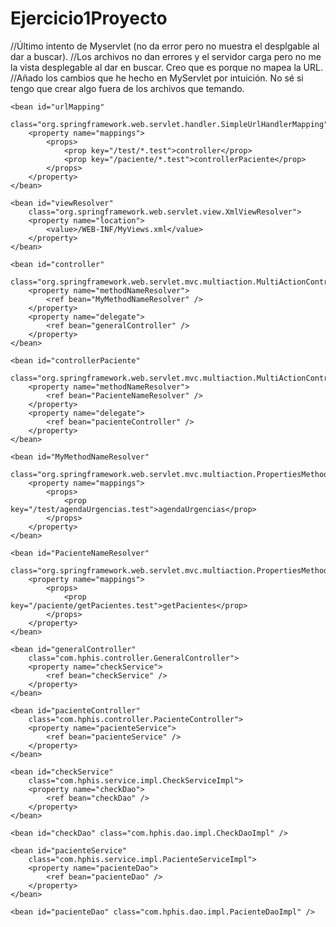 # Ejercicio1Proyecto
//Último intento de Myservlet (no da error pero no muestra el desplgable al dar a buscar).
//Los archivos no dan errores y el servidor carga pero no me la vista desplegable al dar en buscar. Creo que es porque no mapea la URL.
//Añado los cambios que he hecho en MyServlet por intuición. No sé si tengo que crear algo fuera de los archivos que temando.

<?xml version="1.0" encoding="UTF-8"?>
<beans
	xmlns:context="http://www.springframework.org/schema/context"
	xmlns:tx="http://www.springframework.org/schema/tx"
	xmlns:xsi="http://www.w3.org/2001/XMLSchema-instance"
	xmlns="http://www.springframework.org/schema/beans"
	xsi:schemaLocation="http://www.springframework.org/schema/beans
                           http://www.springframework.org/schema/beans/spring-beans-3.0.xsd
                           http://www.springframework.org/schema/context
                           http://www.springframework.org/schema/context/spring-context-3.0.xsd
                           http://www.springframework.org/schema/tx
                           http://www.springframework.org/schema/tx/spring-tx-3.0.xsd"
	default-lazy-init="true">

	<bean id="urlMapping"
		class="org.springframework.web.servlet.handler.SimpleUrlHandlerMapping">
		<property name="mappings">
			<props>
				<prop key="/test/*.test">controller</prop>
				<prop key="/paciente/*.test">controllerPaciente</prop>
			</props>
		</property>
	</bean>

	<bean id="viewResolver"
		class="org.springframework.web.servlet.view.XmlViewResolver">
		<property name="location">
			<value>/WEB-INF/MyViews.xml</value>
		</property>
	</bean>

	<bean id="controller"
		class="org.springframework.web.servlet.mvc.multiaction.MultiActionController">
		<property name="methodNameResolver">
			<ref bean="MyMethodNameResolver" />
		</property>
		<property name="delegate">
			<ref bean="generalController" />
		</property>
	</bean>

	<bean id="controllerPaciente"
		class="org.springframework.web.servlet.mvc.multiaction.MultiActionController">
		<property name="methodNameResolver">
			<ref bean="PacienteNameResolver" />
		</property>
		<property name="delegate">
			<ref bean="pacienteController" />
		</property>
	</bean>

	<bean id="MyMethodNameResolver"
		class="org.springframework.web.servlet.mvc.multiaction.PropertiesMethodNameResolver">
		<property name="mappings">
			<props>
				<prop key="/test/agendaUrgencias.test">agendaUrgencias</prop>
			</props>
		</property>
	</bean>
	
	<bean id="PacienteNameResolver"
		class="org.springframework.web.servlet.mvc.multiaction.PropertiesMethodNameResolver">
		<property name="mappings">
			<props>
				<prop key="/paciente/getPacientes.test">getPacientes</prop>
			</props>
		</property>
	</bean>

	<bean id="generalController"
		class="com.hphis.controller.GeneralController">
		<property name="checkService">
			<ref bean="checkService" />
		</property>
	</bean>

	<bean id="pacienteController"
		class="com.hphis.controller.PacienteController">
		<property name="pacienteService">
			<ref bean="pacienteService" />
		</property>
	</bean>

	<bean id="checkService"
		class="com.hphis.service.impl.CheckServiceImpl">
		<property name="checkDao">
			<ref bean="checkDao" />
		</property>
	</bean>

	<bean id="checkDao" class="com.hphis.dao.impl.CheckDaoImpl" />

	<bean id="pacienteService"
		class="com.hphis.service.impl.PacienteServiceImpl">
		<property name="pacienteDao">
			<ref bean="pacienteDao" />
		</property>
	</bean>

	<bean id="pacienteDao" class="com.hphis.dao.impl.PacienteDaoImpl" />

</beans>
